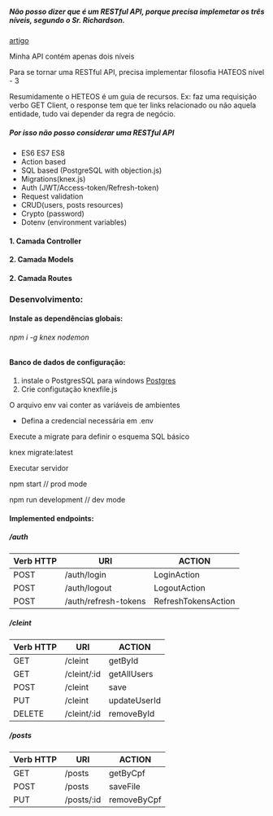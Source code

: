 <p>
    <h5>Não posso dizer que é um RESTful API, porque precisa implemetar os três níveis, segundo o Sr. Richardson.</h5>
    <a href="https://www.brunobrito.net.br/richardson-maturity-model/">artigo</a>
    </p>
    <p>Minha API contém apenas dois níveis</p>
    <p>Para se tornar uma RESTful API, precisa implementar filosofia HATEOS nível - 3</p>
    <P>Resumidamente o HETEOS é um guia de recursos. Ex: faz uma requisição verbo GET Client,
        o response tem que ter links relacionado ou não aquela entidade, tudo vai depender da regra de negócio.</P>
    <p><h5>Por isso não posso considerar uma RESTful API</h5></p>
 <ul dir="auto">
   <li>ES6 ES7 ES8</li>
 <li>Action based</li>
  <li>SQL based (PostgreSQL with objection.js)</li>
  <li>Migrations(knex.js)</li>
<li>Auth (JWT/Access-token/Refresh-token)</li>
 <li>Request validation</li>
 <li>CRUD(users, posts resources)</li>
 <li>Crypto (password)</li>
  <li>Dotenv (environment variables)</li>
 </ul>
    
 <h4>1. Camada Controller</h4>
 <h4>2. Camada Models</h4>
 <h4>2. Camada Routes</h4>
    
 <h3>Desenvolvimento:</h3>
    
 <h4>Instale as dependências globais:</h4>
    
<h6>npm i -g knex nodemon</h6>
    
 <h4>Banco de dados de configuração:</h4>
    
 1. instale o PostgresSQL para windows <a href="https://www.postgresql.org/download/windows/">Postgres</a>
 2. Crie configutação knexfile.js
    
 O arquivo env vai conter as variáveis de ambientes
    
- Defina a credencial necessária em .env
    
<p dir="auto">Execute a migrate para definir o esquema SQL básico</p>
<p>knex migrate:latest</p>
    
    
 <p dir="auto">Executar servidor</p>
<p> npm start // prod mode </p>
  <p> npm run development // dev mode</p>
    
 <h4>Implemented endpoints:</h4>
    
 <h5>/auth</h5>
    
<table>
<thead>
<tr>
<th>Verb HTTP</th>
<th>URI</th>
<th>ACTION</th>
</tr>
</thead>
<tbody>
<tr>
<td>POST</td>
<td>/auth/login</td>
<td>LoginAction</td>
</tr>
<tr>
<td>POST</td>
<td>/auth/logout</td>
<td>LogoutAction</td>
</tr>
<tr>
<td>POST</td>
<td>/auth/refresh-tokens</td>
<td>RefreshTokensAction</td>
</tr>
</tbody>
</table>
    
<h5>/cleint</h5>
    
<table>
<thead>
<tr>
<th>Verb HTTP</th>
<th>URI</th>
<th>ACTION</th>
</tr>
</thead>
<tbody>
<tr>
<td>GET</td>
<td>/cleint</td>
<td>getById</td>
</tr>
<tr>
<td>GET</td>
<td>/cleint/:id</td>
<td>getAllUsers</td>
</tr>
<tr>
<td>POST</td>
<td>/cleint</td>
<td>save</td>
</tr>
<tr>
<td>PUT</td>
<td>/cleint</td>
<td>updateUserId</td>
</tr>
<tr>
<td>DELETE</td>
<td>/cleint/:id</td>
<td>removeById</td>
</tr>
</tbody>
</table>
    
<h5>/posts</h5>
    
<table>
<thead>
<tr>
<th>Verb HTTP</th>
 <th>URI</th>
  <th>ACTION</th>
   </tr>
 </thead>
  <tbody>
    <tr>
  <td>GET</td>
  <td>/posts</td>
 <td>getByCpf</td>
  </tr>
<tr>
<td>POST</td>
<td>/posts</td>
 <td>saveFile</td>
 </tr>
 <tr>
  <td>PUT</td>
  <td>/posts/:id</td>
<td>removeByCpf</td>
</tr>
</tbody>
</table>
